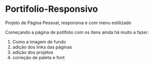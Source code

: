 # Portifolio-Responsivo
Projeto de Página Pessoal, responsiva e com menu estilizado

Começando a página de potifolio com os itens 
ainda há muito a fazer:
1. Como a imagem de fundo
2. adição dos links das páginas
3. adição dos projetos 
4. correção de paleta e font
